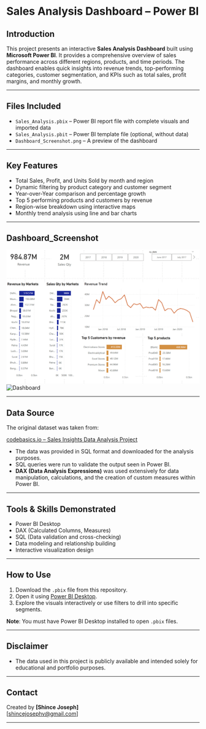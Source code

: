 

#  Sales Analysis Dashboard – Power BI

##  Introduction

This project presents an interactive **Sales Analysis Dashboard** built using **Microsoft Power BI**. It provides a comprehensive overview of sales performance across different regions, products, and time periods. The dashboard enables quick insights into revenue trends, top-performing categories, customer segmentation, and KPIs such as total sales, profit margins, and monthly growth.

---

##  Files Included

- `Sales_Analysis.pbix` – Power BI report file with complete visuals and imported data
- `Sales_Analysis.pbit` – Power BI template file (optional, without data)
- `Dashboard_Screenshot.png` – A preview of the dashboard


---

##  Key Features

- Total Sales, Profit, and Units Sold by month and region
- Dynamic filtering by product category and customer segment
- Year-over-Year comparison and percentage growth
- Top 5 performing products and customers by revenue
- Region-wise breakdown using interactive maps
- Monthly trend analysis using line and bar charts

---

##  Dashboard_Screenshot
![Sales Dashboard Screenshot](https://github.com/shince455/First/blob/main/Dashboard.png)
<img width="777" alt="Dashboard" src="https://github.com/user-attachments/assets/7a09999b-bae5-4733-9469-9e972f63a9fd" />

---

##  Data Source

The original dataset was taken from:

 [codebasics.io – Sales Insights Data Analysis Project](https://codebasics.io/resources/sales-insights-data-analysis-project)

- The data was provided in SQL format and downloaded for the analysis purposes.
- SQL queries were run to validate the output seen in Power BI.
- **DAX (Data Analysis Expressions)** was used extensively for data manipulation, calculations, and the creation of custom measures within Power BI.

---

##  Tools & Skills Demonstrated

- Power BI Desktop
- DAX (Calculated Columns, Measures)
- SQL (Data validation and cross-checking)
- Data modeling and relationship building
- Interactive visualization design

---

##  How to Use

1. Download the `.pbix` file from this repository.
2. Open it using [Power BI Desktop](https://powerbi.microsoft.com/desktop/).
3. Explore the visuals interactively or use filters to drill into specific segments.

 **Note**: You must have Power BI Desktop installed to open `.pbix` files.

---

##  Disclaimer

- The data used in this project is publicly available and intended solely for educational and portfolio purposes.


---

## Contact

Created by **[Shince Joseph]**  
[shincejosephv@gmail.com] 

---

